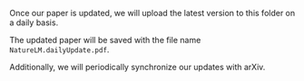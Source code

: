 Once our paper is updated, we will upload the latest version to this folder on a daily basis.

The updated paper will be saved with the file name `NatureLM.dailyUpdate.pdf`.

Additionally, we will periodically synchronize our updates with arXiv.
